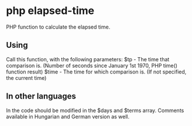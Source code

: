 # php elapsed-time
PHP function to calculate the elapsed time.

## Using
Call this function, with the following parameters:
$tp - The time that comparison is. (Number of seconds since January 1st 1970, PHP time() function result)
$time - The time for which comparison is. (If not specified, the current time)

## In other languages
In the code should be modified in the $days and $terms array. Comments available in Hungarian and German version as well.
